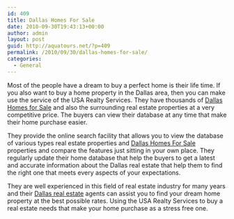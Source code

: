 ```yaml
---
id: 409
title: Dallas Homes For Sale
date: 2010-09-30T19:43:13+00:00
author: admin
layout: post
guid: http://aquatours.net/?p=409
permalink: /2010/09/30/dallas-homes-for-sale/
categories:
  - General
---
```

Most of the people have a dream to buy a perfect home is their life time. If you also want to buy a home property in the Dallas area, then you can make use the service of the USA Realty Services. They have thousands of [Dallas Homes for Sale](http://www.usarealtyservices.com) and also the surrounding real estate properties at a very competitive price. The buyers can view their database at any time that make their home purchase easier.

They provide the online search facility that allows you to view the database of various types real estate properties and [Dallas Homes For Sale](http://www.usarealtyservices.com) properties and compare the features just sitting in your own place. They regularly update their home database that help the buyers to get a latest and accurate information about the Dallas real estate that help them to find the right one that meets every aspects of your expectations.

They are well experienced in this field of real estate industry for many years and their [Dallas real estate](http://www.usarealtyservices.com/dallas-homes-for-sale.html) agents can assist you to find your dream home property at the best possible rates. Using the USA Realty Services to buy a real estate needs that make your home purchase as a stress free one.